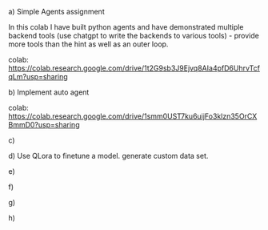 a) Simple Agents assignment

In this colab I have built python agents and have demonstrated multiple backend tools (use chatgpt to write the backends to various tools) - provide more tools than the hint as well as an outer loop.

colab: https://colab.research.google.com/drive/1t2G9sb3J9Ejvq8AIa4pfD6UhrvTcfqLm?usp=sharing

b) Implement auto agent

colab: https://colab.research.google.com/drive/1smm0UST7ku6uijFo3klzn35OrCXBmmD0?usp=sharing

c)

d) Use QLora to finetune a model. generate custom data set. 

e)

f)

g)

h)



